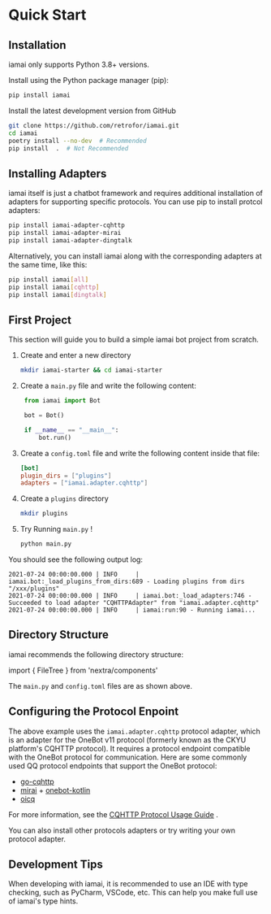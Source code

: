 # Quick Start

## Installation

<Callout type="warning" emoji="⚠️">
  iamai only supports Python 3.8+ versions.
</Callout>

Install using the Python package manager (pip):

```sh
pip install iamai
```

Install the latest development version from GitHub

```sh
git clone https://github.com/retrofor/iamai.git
cd iamai
poetry install --no-dev  # Recommended
pip install  .  # Not Recommended
```

## Installing Adapters

iamai itself is just a chatbot framework and requires additional installation of adapters for supporting specific protocols. You can use pip to install protcol adapters:

```sh
pip install iamai-adapter-cqhttp
pip install iamai-adapter-mirai
pip install iamai-adapter-dingtalk
```

Alternatively, you can install iamai along with the corresponding adapters at the same time, like this:

```sh
pip install iamai[all]
pip install iamai[cqhttp]
pip install iamai[dingtalk]
```

## First Project

This section will guide you to build a simple iamai bot project from scratch.

1. Create and enter a new directory

   ```sh
   mkdir iamai-starter && cd iamai-starter
   ```
2. Create a `main.py` file and write the following content:

   ```python
    from iamai import Bot

    bot = Bot()

    if __name__ == "__main__":
        bot.run()
   ```
3. Create a `config.toml` file and write the following content inside that file:

   ```toml
   [bot]
   plugin_dirs = ["plugins"]
   adapters = ["iamai.adapter.cqhttp"]

   ```
4. Create a `plugins` directory

   ```sh
   mkdir plugins
   ```
5. Try Running `main.py` !

   ```sh
   python main.py
   ```

You should see the following output log:

```text
2021-07-24 00:00:00.000 | INFO     | iamai.bot:_load_plugins_from_dirs:689 - Loading plugins from dirs "/xxx/plugins"
2021-07-24 00:00:00.000 | INFO     | iamai.bot:_load_adapters:746 - Succeeded to load adapter "CQHTTPAdapter" from "iamai.adapter.cqhttp"
2021-07-24 00:00:00.000 | INFO     | iamai:run:90 - Running iamai...
```

## Directory Structure

iamai recommends the following directory structure:

import { FileTree } from 'nextra/components'

<FileTree>
  <FileTree.Folder name="plugins (The plugins dir)" defaultOpen>
    <FileTree.File name="xxx.py" />
  </FileTree.Folder>
  <FileTree.File name="config.toml (The configuration file)" />
  <FileTree.File name="main.py" />
</FileTree>

The `main.py` and `config.toml` files are as shown above.

## Configuring the Protocol Enpoint

The above example uses the `iamai.adapter.cqhttp` protocol adapter, which is an adapter for the OneBot v11 protocol (formerly known as the CKYU platform's CQHTTP protocol). It requires a protocol endpoint compatible with the OneBot protocol for communication. Here are some commonly used QQ protocol endpoints that support the OneBot protocol:

- [go-cqhttp](https://github.com/Mrs4s/go-cqhttp)
- [mirai](https://github.com/mamoe/mirai) + [onebot-kotlin](https://github.com/yyuueexxiinngg/onebot-kotlin)
- [oicq](https://github.com/takayama-lily/oicq)

For more information, see the [CQHTTP Protocol Usage Guide](./cqhttp-adapter.md) .

You can also install other protocols adapters or try writing your own protocol adapter.

## Development Tips

When developing with iamai, it is recommended to use an IDE with type checking, such as PyCharm, VSCode, etc. This can help you make full use of iamai's type hints.
